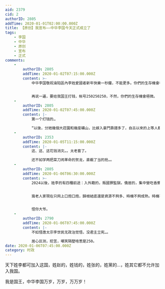 ```yaml
---
aid: 2379
cid: 2
authorID: 2805
addTime: 2020-01-01T02:00:00.000Z
title: 【原创】我宣布——中华李国今天正式成立了
tags:
    - 李国
    - 中华
    - 原创
    - 宣布
    - 正式
comments:
    -
        authorID: 2805
        addTime: 2020-01-02T07:15:00.000Z
        content: >-
            中华李国敬祝淪陷區內李姓愛國者新年快樂一秒鐘，不能更多。你們的生存機會極微，除非你們在未來七年內給中华李国打夠六百億美元軍費。中华李国目前只能保證我國法統和魂器續命一代人，不能保證你們的肉體存活率达百分之五十。


            再说一遍，要给我国王打钱，帐号250250250，不然，你們的生存機會極微。
    -
        authorID: 2805
        addTime: 2020-01-02T07:45:00.000Z
        content: |-
            第一个打钱的…

            “以後，分她幾個大莊園和幾座礦山，比嫁入豪門靠譜多了，自古以來的上等人都是靠創業垂統的。
    -
        authorID: 2353
        addTime: 2020-01-05T11:15:00.000Z
        content: |-
            这、这、这花钱消灾…，太老套了。

            还不如学两把菜刀闹革命的贺龙，直截了当的抢…。
    -
        authorID: 2805
        addTime: 2020-01-06T06:30:00.000Z
        content: >-
            2024以後，姓李的有四種前途：入外籍的，叛國罪監獄。僑居的，集中營吃香蕉。淪陷區士兵，保證家屬配給充足。淪陷區勞動軍，全家吃不飽。所以殺人是必須的，一開始就不要抱幻想。


            窩老人家現在只网上口炮口炮，歸根結底還是資源不夠多、時機不夠成熟。時機不夠成熟也是資源不夠多的另一種表達方式，否則自己就可以製造時機的。這些都是歷史積分所致，要怪1935年的姓李的人政治不成熟。


            怪你大爷。
    -
        authorID: 2790
        addTime: 2020-01-06T07:45:00.000Z
        content: |-
            不如怪唐太宗李世民无政治觉悟，没君主立宪…。

            居心叵测，挖苦，嘲笑隔壁啥葱是250。
date: 2020-01-06T07:45:00.000Z
category: 时政
---
```


天下姓李都可加入这国，姓赵的，姓钱的，姓张的，姓黨的…，姓其它都不允许加入我国。

我是国王，中华李国万岁，万岁，万万岁！

